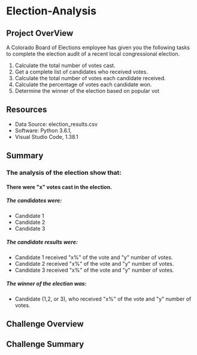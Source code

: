 # Election-Analysis

## Project OverView
A Colorado Board of Elections employee has given you the following tasks to complete the election audit of a recent local congressional election.

1. Calculate the total number of votes cast.
2. Get a complete list of candidates who received votes.
3. Calculate the total number of votes each candidate received.
4. Calculate the percentage of votes each candidate won.
5. Determine the winner of the election based on popular vot



## Resources
- Data Source: election_results.csv
- Software: Python 3.6.1, 
- Visual Studio Code, 1.38.1


## Summary
### The analysis of the election show that:

#### There were "x" votes cast in the election.

##### The candidates were:
- Candidate 1
- Candidate 2
- Candidate 3

##### The candidate results were:
- Candidate 1 received "x%" of the vote and "y" number of votes.
- Candidate 2 received "x%" of the vote and "y" number of votes.
- Candidate 3 received "x%" of the vote and "y" number of votes.

##### The winner of the election was:
- Candidate (1,2, or 3), who received "x%" of the vote and "y" number of votes.

## Challenge Overview


## Challenge Summary
